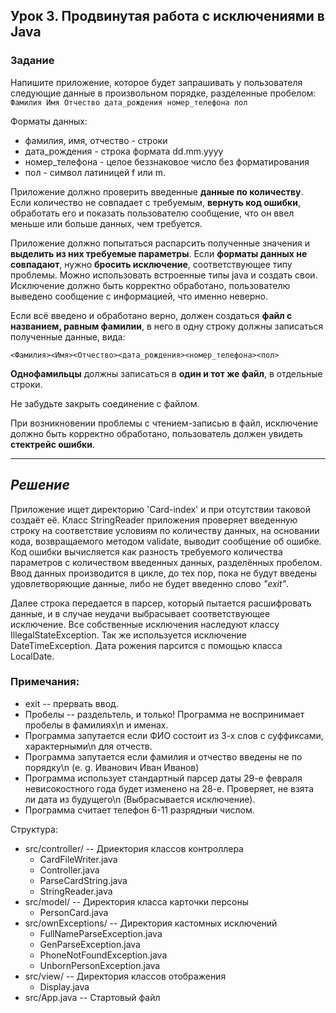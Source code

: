 ## Урок 3. Продвинутая работа с исключениями в Java
### Задание
Напишите приложение, которое будет запрашивать у пользователя следующие данные в произвольном порядке, разделенные пробелом:<br>
```Фамилия Имя Отчество дата_рождения номер_телефона пол```

Форматы данных:
+ фамилия, имя, отчество - строки
+ дата_рождения - строка формата dd.mm.yyyy
+ номер_телефона - целое беззнаковое число без форматирования
+ пол - символ латиницей f или m.

Приложение должно проверить введенные **данные по количеству**. Если количество не совпадает с требуемым,
**вернуть код ошибки**, обработать его и показать пользователю сообщение, 
что он ввел меньше или больше данных, чем требуется.

Приложение должно попытаться распарсить полученные значения и **выделить из них требуемые параметры**. 
Если **форматы данных не совпадают**, нужно **бросить исключение**, соответствующее типу проблемы. 
Можно использовать встроенные типы java и создать свои. Исключение должно быть корректно обработано, 
пользователю выведено сообщение с информацией, что именно неверно.

Если всё введено и обработано верно, должен создаться **файл с названием, равным фамилии**, 
в него в одну строку должны записаться полученные данные, вида:

```<Фамилия><Имя><Отчество><дата_рождения><номер_телефона><пол>```

**Однофамильцы** должны записаться в **один и тот же файл**, в отдельные строки.

Не забудьте закрыть соединение с файлом.

При возникновении проблемы с чтением-записью в файл, исключение должно быть корректно обработано,
пользователь должен увидеть **стектрейс ошибки**.

____
## _Решение_

Приложение ищет директорию 'Card-index' и при отсутствии таковой создаёт её.
Класс StringReader приложения проверяет введенную строку на соответствие условиям по количеству данных,
на основании кода, возвращаемого методом validate, выводит сообщение об ошибке.
Код ошибки вычисляется как разность требуемого количества параметров с количеством
введенных данных, разделённых пробелом. Ввод данных производится в цикле, до тех пор, пока 
не будут введены удовлетворяющие данные, либо не будет введенно слово _"exit"_.

Далее строка передается в парсер, который пытается расшифровать данные, и в случае
неудачи выбрасывает соответствующее исключение. Все собственные исключения наследуют 
классу IllegalStateException. Так же используется исключение DateTimeException. Дата рожения
парсится с помощью класса LocalDate.

### Примечания:
* exit -- прервать ввод.
* Пробелы -- раздельтель, и только! Программа не воспринимает пробелы в фамилиях\n  и именах.
* Программа запутается если ФИО состоит из 3-х слов с суффиксами, характерными\n  для отчеств.
* Программа запутается если фамилия и отчество введены не по порядку\n  (e. g. Иванович Иван Иванов)
* Программа использует стандартный парсер даты 29-е февраля невисокостного года
  будет изменено на 28-е. Проверяет, не взята ли дата из будущего\n  (Выбрасывается исключение).
* Программа считает телефон 6-11 разрядныи числом.


Структура:
+ src/controller/  -- Дриектория классов контроллера
  + CardFileWriter.java
  + Controller.java
  + ParseCardString.java
  + StringReader.java
+ src/model/  -- Директория класса карточки персоны
  + PersonCard.java
+ src/ownExceptions/  -- Директория кастомных исключений
  + FullNameParseException.java
  + GenParseException.java
  + PhoneNotFoundException.java
  + UnbornPersonException.java
+ src/view/  -- Директория классов отображения
  + Display.java
+ src/App.java  -- Стартовый файл 






